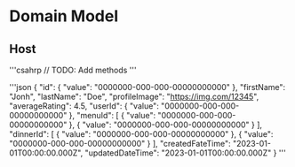 # Domain Model

## Host

'''csahrp
	// TODO: Add methods
'''

'''json
{
	"id": { "value": "0000000-000-000-00000000000" },
	"firstName": "Jonh",
	"lastName": "Doe",
	"profileImage": "https://img.com/12345",
	"averageRating": 4.5, 
	"userId": { "value": "0000000-000-000-00000000000" },
	"menuId": [
		{ "value": "0000000-000-000-00000000000" },
		{ "value": "0000000-000-000-00000000000" }
	],
	"dinnerId": [
		{ "value": "0000000-000-000-00000000000" },
		{ "value": "0000000-000-000-00000000000" }
	],
	"createdFateTime": "2023-01-01T00:00:00.000Z",
	"updatedDateTime": "2023-01-01T00:00:00.000Z"
}
'''